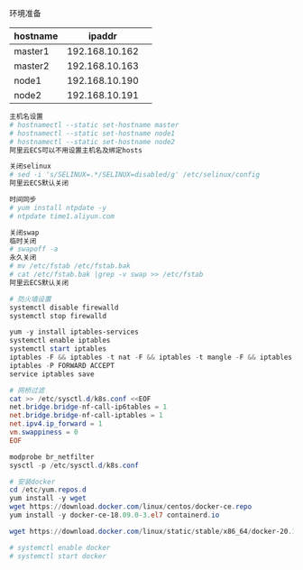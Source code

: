 环境准备

| hostname | ipaddr       |      |
| -------- | ------------ | ---- |
| master1   | 192.168.10.162 |      |
| master2   | 192.168.10.163 |      |
| node1    | 192.168.10.190 |      |
| node2    | 192.168.10.191 |      |

~~~powershell
主机名设置
# hostnamectl --static set-hostname master
# hostnamectl --static set-hostname node1
# hostnamectl --static set-hostname node2
阿里云ECS可以不用设置主机名及绑定hosts

关闭selinux
# sed -i 's/SELINUX=.*/SELINUX=disabled/g' /etc/selinux/config
阿里云ECS默认关闭

时间同步
# yum install ntpdate -y
# ntpdate time1.aliyun.com

关闭swap
临时关闭
# swapoff -a
永久关闭
# mv /etc/fstab /etc/fstab.bak
# cat /etc/fstab.bak |grep -v swap >> /etc/fstab
阿里云ECS默认关闭

# 防火墙设置
systemctl disable firewalld
systemctl stop firewalld

yum -y install iptables-services
systemctl enable iptables
systemctl start iptables
iptables -F && iptables -t nat -F && iptables -t mangle -F && iptables -X
iptables -P FORWARD ACCEPT
service iptables save

# 网桥过滤
cat >> /etc/sysctl.d/k8s.conf <<EOF
net.bridge.bridge-nf-call-ip6tables = 1
net.bridge.bridge-nf-call-iptables = 1
net.ipv4.ip_forward = 1
vm.swappiness = 0
EOF

modprobe br_netfilter
sysctl -p /etc/sysctl.d/k8s.conf

# 安装docker
cd /etc/yum.repos.d
yum install -y wget
wget https://download.docker.com/linux/centos/docker-ce.repo
yum install -y docker-ce-18.09.0-3.el7 containerd.io

wget https://download.docker.com/linux/static/stable/x86_64/docker-20.10.7.tgz

# systemctl enable docker
# systemctl start docker

~~~

